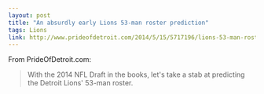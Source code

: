 ```yaml
---
layout: post
title: "An absurdly early Lions 53-man roster prediction"
tags: Lions
link: http://www.prideofdetroit.com/2014/5/15/5717196/lions-53-man-roster-prediction
---
```


From PrideOfDetroit.com:

>With the 2014 NFL Draft in the books, let's take a stab at predicting the Detroit Lions' 53-man roster.
